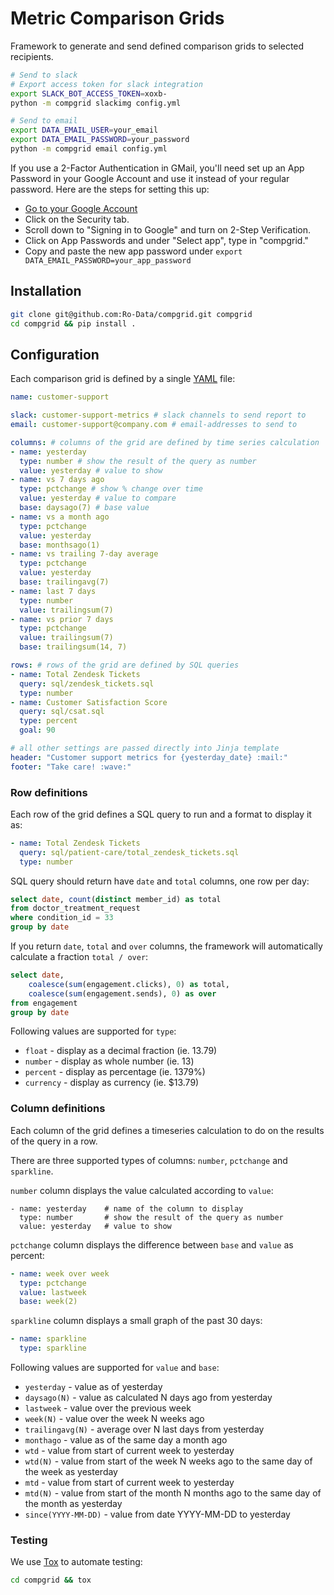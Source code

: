 # Metric Comparison Grids

Framework to generate and send defined comparison grids to selected recipients.

```bash
# Send to slack
# Export access token for slack integration
export SLACK_BOT_ACCESS_TOKEN=xoxb-
python -m compgrid slackimg config.yml

# Send to email
export DATA_EMAIL_USER=your_email
export DATA_EMAIL_PASSWORD=your_password
python -m compgrid email config.yml
```

If you use a 2-Factor Authentication in GMail, you'll need set up an App Password in your Google Account and use it instead of your regular password. Here are the steps for setting this up:

- [Go to your Google Account](https://myaccount.google.com/)
- Click on the Security tab.
- Scroll down to "Signing in to Google" and turn on 2-Step Verification.
- Click on App Passwords and under "Select app", type in "compgrid."
- Copy and paste the new app password under `export DATA_EMAIL_PASSWORD=your_app_password`

## Installation

```bash
git clone git@github.com:Ro-Data/compgrid.git compgrid
cd compgrid && pip install .
```

## Configuration

Each comparison grid is defined by a single [YAML](http://yaml.org) file:

```yaml
name: customer-support

slack: customer-support-metrics # slack channels to send report to
email: customer-support@company.com # email-addresses to send to

columns: # columns of the grid are defined by time series calculation
- name: yesterday
  type: number # show the result of the query as number
  value: yesterday # value to show
- name: vs 7 days ago
  type: pctchange # show % change over time
  value: yesterday # value to compare
  base: daysago(7) # base value
- name: vs a month ago
  type: pctchange
  value: yesterday
  base: monthsago(1)
- name: vs trailing 7-day average
  type: pctchange
  value: yesterday
  base: trailingavg(7)
- name: last 7 days
  type: number
  value: trailingsum(7)
- name: vs prior 7 days
  type: pctchange
  value: trailingsum(7)
  base: trailingsum(14, 7)

rows: # rows of the grid are defined by SQL queries
- name: Total Zendesk Tickets
  query: sql/zendesk_tickets.sql
  type: number
- name: Customer Satisfaction Score
  query: sql/csat.sql
  type: percent
  goal: 90

# all other settings are passed directly into Jinja template
header: "Customer support metrics for {yesterday_date} :mail:"
footer: "Take care! :wave:"
```

### Row definitions

Each row of the grid defines a SQL query to run and a format to display it as:

```yaml
- name: Total Zendesk Tickets
  query: sql/patient-care/total_zendesk_tickets.sql
  type: number
```

SQL query should return have `date` and `total` columns, one row per day:

```sql
select date, count(distinct member_id) as total
from doctor_treatment_request
where condition_id = 33
group by date
```

If you return `date`, `total` and `over` columns, the framework will automatically calculate a fraction `total / over`:

```sql
select date,
    coalesce(sum(engagement.clicks), 0) as total,
    coalesce(sum(engagement.sends), 0) as over
from engagement
group by date
```

Following values are supported for `type`:

 - `float` - display as a decimal fraction (ie. 13.79)
 - `number` - display as whole number (ie. 13)
 - `percent` - display as percentage (ie. 1379%)
 - `currency` - display as currency (ie. $13.79)

### Column definitions

Each column of the grid defines a timeseries calculation to do on the results of the query in a row.

There are three supported types of columns: `number`, `pctchange` and `sparkline`.

`number` column displays the value calculated according to `value`:

```
- name: yesterday    # name of the column to display
  type: number       # show the result of the query as number
  value: yesterday   # value to show
```

`pctchange` column displays the difference between `base` and `value` as percent:

```yaml
- name: week over week
  type: pctchange
  value: lastweek
  base: week(2)
```

`sparkline` column displays a small graph of the past 30 days:

```yaml
- name: sparkline
  type: sparkline
```

Following values are supported for `value` and `base`:

 - `yesterday` - value as of yesterday
 - `daysago(N)` - value as calculated N days ago from yesterday
 - `lastweek` - value over the previous week
 - `week(N)` - value over the week N weeks ago
 - `trailingavg(N)` - average over N last days from yesterday
 - `monthago` - value as of the same day a month ago
 - `wtd` - value from start of current week to yesterday
 - `wtd(N)` - value from start of the week N weeks ago to the same day of the week as yesterday
 - `mtd` - value from start of current week to yesterday
 - `mtd(N)` - value from start of the month N months ago to the same day of the month as yesterday
 - `since(YYYY-MM-DD)` - value from date YYYY-MM-DD to yesterday

### Testing

We use [Tox](https://tox.readthedocs.io/) to automate testing:

```bash
cd compgrid && tox
```
